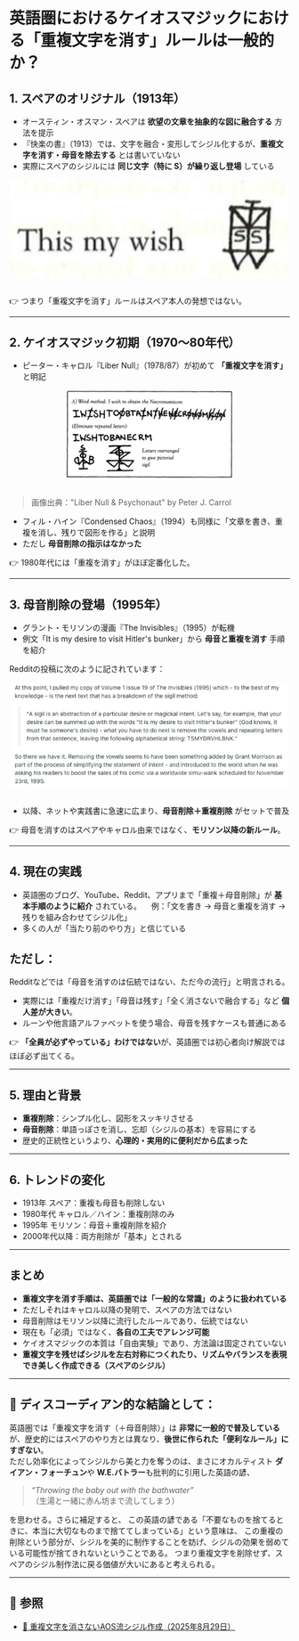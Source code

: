 # 英語圏におけるケイオスマジックにおける「重複文字を消す」ルールは一般的か？

## 1. スペアのオリジナル（1913年）

-   オースティン・オスマン・スペアは
    **欲望の文章を抽象的な図に融合する** 方法を提示
-   『快楽の書』（1913）では、文字を融合・変形してシジル化するが、**重複文字を消す・母音を除去する**
    とは書いていない
-   実際にスペアのシジルには **同じ文字（特に S）が繰り返し登場**
    している


<div style="display: flex; gap: 10px; justify-content: center;">
  <img src="sigil1.png" width="500">
</div>
<br>

👉 つまり「重複文字を消す」ルールはスペア本人の発想ではない。

------------------------------------------------------------------------

## 2. ケイオスマジック初期（1970〜80年代）

-   ピーター・キャロル『Liber Null』（1978/87）が初めて
    **「重複文字を消す」** と明記

<div style="display: flex; gap: 10px; justify-content: center;">
  <img src="sigil6.png" width="300">
</div>
<br>

>画像出典："Liber Null & Psychonaut" by Peter J. Carrol 
    
-   フィル・ハイン『Condensed
    Chaos』（1994）も同様に「文章を書き、重複を消し、残りで図形を作る」と説明
-   ただし **母音削除の指示はなかった**

👉 1980年代には「重複を消す」がほぼ定番化した。

------------------------------------------------------------------------

## 3. 母音削除の登場（1995年）

-   グラント・モリソンの漫画『The Invisibles』（1995）が転機
-   例文「It is my desire to visit Hitler's bunker」から
    **母音と重複を消す** 手順を紹介


Redditの投稿に次のように記されています：<br>

<div style="display: flex; gap: 10px; justify-content: center;">
  <img src="invisibles1-19.png" width="500">
</div>
<br>
  
-   以降、ネットや実践書に急速に広まり、**母音削除＋重複削除**
    がセットで普及

👉
母音を消すのはスペアやキャロル由来ではなく、**モリソン以降の新ルール**。

------------------------------------------------------------------------

## 4. 現在の実践

-   英語圏のブログ、YouTube、Reddit、アプリまで「重複＋母音削除」が
    **基本手順のように紹介** されている。
    　例：「文を書き → 母音と重複を消す →
    残りを組み合わせてシジル化」
-   多くの人が「当たり前のやり方」と信じている

ただし：
-
Redditなどでは「母音を消すのは伝統ではない、ただ今の流行」と明言される。
- 実際には「重複だけ消す」「母音は残す」「全く消さないで融合する」など
**個人差が大きい**。
- ルーンや他言語アルファベットを使う場合、母音を残すケースも普通にある

👉
**「全員が必ずやっている」わけではない**が、英語圏では初心者向け解説ではほぼ必ず出てくる。

------------------------------------------------------------------------

## 5. 理由と背景

-   **重複削除**：シンプル化し、図形をスッキリさせる
-   **母音削除**：単語っぽさを消し、忘却（シジルの基本）を容易にする
-   歴史的正統性というより、**心理的・実用的に便利だから広まった**

------------------------------------------------------------------------

## 6. トレンドの変化

-   1913年 スペア：重複も母音も削除しない
-   1980年代 キャロル／ハイン：重複削除のみ
-   1995年 モリソン：母音＋重複削除を紹介
-   2000年代以降：両方削除が「基本」とされる

------------------------------------------------------------------------

## まとめ

-   **重複文字を消す手順は、英語圏では「一般的な常識」のように扱われている**
-   ただしそれはキャロル以降の発明で、スペアの方法ではない
-   母音削除はモリソン以降に流行したルールであり、伝統ではない
-   現在も「必須」ではなく、**各自の工夫でアレンジ可能**
-   ケイオスマジックの本質は「自由実験」であり、方法論は固定されていない
-   **重複文字を残せばシジルを左右対称につくれたり、リズムやバランスを表現でき美しく作成できる（スペアのシジル）**

------------------------------------------------------------------------

## 🍏 ディスコーディアン的な結論として：
英語圏では「重複文字を消す（＋母音削除）」は **非常に一般的で普及している**が、歴史的にはスペアのやり方とは異なり、**後世に作られた「便利なルール」にすぎない**。  
ただし効率化によってシジルから美と力を奪うのは、まさにオカルティスト **ダイアン・フォーチュン**や **W.E.バトラー**も批判的に引用した英語の諺、  

> *“Throwing the baby out with the bathwater”*  
> （生湯と一緒に赤ん坊まで流してしまう）  

を思わせる。さらに補足すると、
この英語の諺である「不要なものを捨てるときに、本当に大切なものまで捨ててしまっている」という意味は、
この重複の削除という部分が、シジルを美的に制作することを妨げ、シジルの効果を弱めている可能性が捨てきれないということである。
つまり重複文字を削除せず、スペアのシジル制作法に戻る価値が大いにあると考えられる。  

---

## 🍏 参照

- [🍏 重複文字を消さないAOS流シジル作成（2025年8月29日）](https://github.com/ravensgate-tux/sigil_duplicates/blob/main/README.md)
